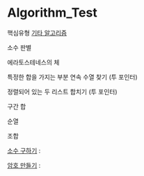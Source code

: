 # Algorithm_Test
핵심유형
[기타 알고리즘](Algorithm_Test/basic_al/)

소수 판별

에라토스테네스의 체

특정한 합을 가지는 부분 연속 수열 찾기 (투 포인터)

정렬되어 있는 두 리스트 합치기 (투 포인터)

구간 합

순열

조합

[소수 구하기](https://www.acmicpc.net/problem/1929) :

[암호 만들기](https://www.acmicpc.net/problem/1759) :
